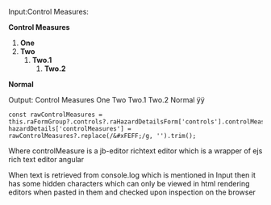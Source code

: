 Input:Control Measures:  <p><strong>Control Measures</strong></p><ol><li><strong>One</strong></li><li><strong>Two</strong><ol><li><strong>Two.1</strong><ol><li><strong>Two.2&nbsp;</strong></li></ol></li></ol></li></ol><p><strong>Normal ﻿﻿<br></strong></p>
Output:
Control Measures
One
Two
Two.1
Two.2 
Normal ÿÿ
 
    const rawControlMeasures = this.raFormGroup?.controls?.raHazardDetailsForm['controls'].controlMeasures.value;
    hazardDetails['controlMeasures'] = rawControlMeasures?.replace(/&#xFEFF;/g, '').trim();
 
Where controlMeasure is a jb-editor richtext editor which is a wrapper of ejs rich text editor angular
 
When text is retrieved from console.log which is mentioned in Input then it has some hidden characters which can only be viewed in html rendering editors when pasted in them and checked upon inspection on the browser
